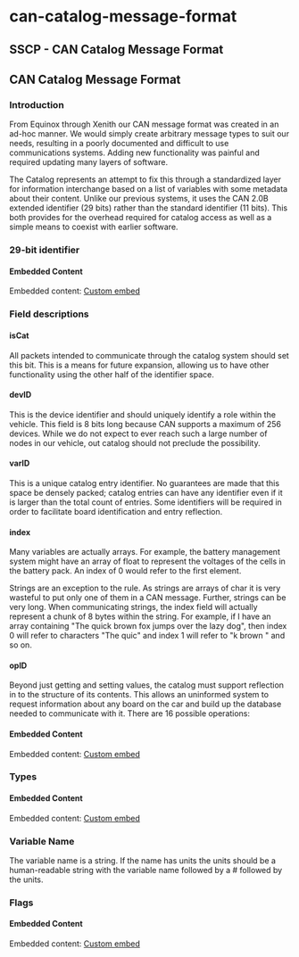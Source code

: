 # can-catalog-message-format

## SSCP - CAN Catalog Message Format

## CAN Catalog Message Format

### Introduction

From Equinox through Xenith our CAN message format was created in an ad-hoc manner. We would simply create arbitrary message types to suit our needs, resulting in a poorly documented and difficult to use communications systems. Adding new functionality was painful and required updating many layers of software.

The Catalog represents an attempt to fix this through a standardized layer for information interchange based on a list of variables with some metadata about their content. Unlike our previous systems, it uses the CAN 2.0B extended identifier (29 bits) rather than the standard identifier (11 bits). This both provides for the overhead required for catalog access as well as a simple means to coexist with earlier software.

### 29-bit identifier

#### Embedded Content

Embedded content: [Custom embed](can-catalog-message-format.md)

### Field descriptions

#### isCat

All packets intended to communicate through the catalog system should set this bit. This is a means for future expansion, allowing us to have other functionality using the other half of the identifier space.

#### devID

This is the device identifier and should uniquely identify a role within the vehicle. This field is 8 bits long because CAN supports a maximum of 256 devices. While we do not expect to ever reach such a large number of nodes in our vehicle, out catalog should not preclude the possibility.

#### varID

This is a unique catalog entry identifier. No guarantees are made that this space be densely packed; catalog entries can have any identifier even if it is larger than the total count of entries. Some identifiers will be required in order to facilitate board identification and entry reflection.

#### index

Many variables are actually arrays. For example, the battery management system might have an array of float to represent the voltages of the cells in the battery pack. An index of 0 would refer to the first element.

Strings are an exception to the rule. As strings are arrays of char it is very wasteful to put only one of them in a CAN message. Further, strings can be very long. When communicating strings, the index field will actually represent a chunk of 8 bytes within the string. For example, if I have an array containing "The quick brown fox jumps over the lazy dog", then index 0 will refer to characters "The quic" and index 1 will refer to "k brown " and so on.

#### opID

Beyond just getting and setting values, the catalog must support reflection in to the structure of its contents. This allows an uninformed system to request information about any board on the car and build up the database needed to communicate with it. There are 16 possible operations:

#### Embedded Content

Embedded content: [Custom embed](can-catalog-message-format.md)

### Types

#### Embedded Content

Embedded content: [Custom embed](can-catalog-message-format.md)

### Variable Name

The variable name is a string.  If the name has units the units should be a human-readable string  with the variable name followed by a # followed by  the units.

### Flags&#x20;

#### Embedded Content

Embedded content: [Custom embed](can-catalog-message-format.md)
